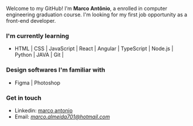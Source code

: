 Welcome to my GitHub! I'm **Marco Antônio**, a enrolled in computer engineering graduation course. I'm looking for my first job opportunity as a front-end developer.

### I'm currently learning
 - HTML | CSS | JavaScript | React | Angular | TypeScript | Node.js | Python | JAVA | Git |

### Design softwares I'm familiar with
 - Figma | Photoshop 

### Get in touch
 - Linkedin: <a href = "https://www.linkedin.com/in/marco-antonio-6143a615a/">marco antonio</a>
 - Email: *marco.almeida701@hotmail.com*


